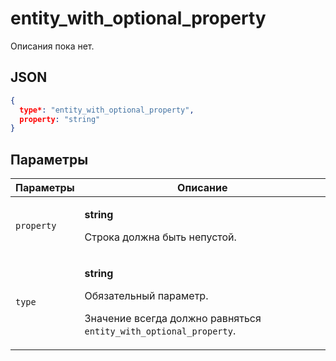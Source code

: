 # entity_with_optional_property
Описания пока нет.

## JSON
```json
{
  type*: "entity_with_optional_property",
  property: "string"
}
```

## Параметры
| Параметры | Описание |
| --- | --- |
| `property` | <p>**string**</p><p>Строка должна быть непустой.</p> |
| `type` | <p>**string**</p><p>Обязательный параметр.</p><p>Значение всегда должно равняться `entity_with_optional_property`.</p> |
